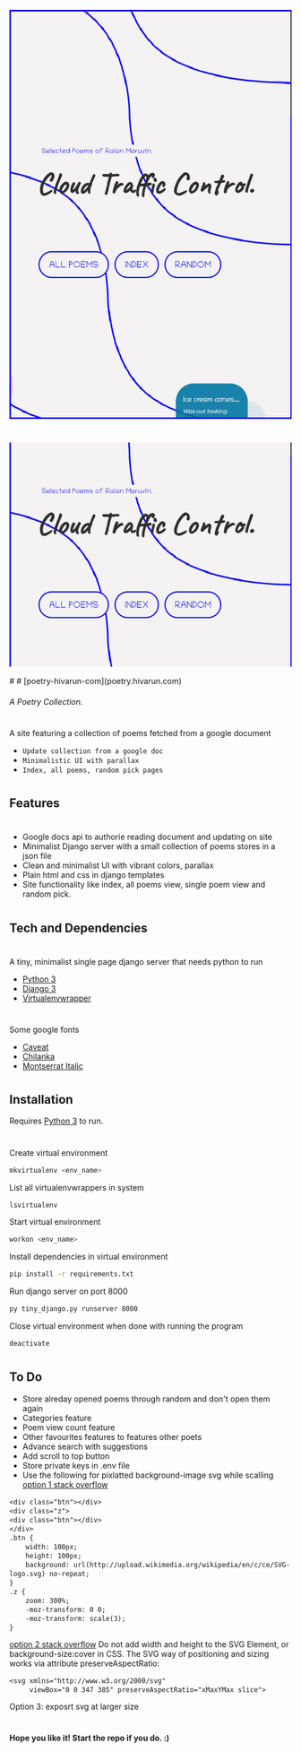 ![Screenshot](screenshot.png)

#

<p align="center">
  <img src="./screenshot.png" width="100%" height="400" style="object-fit: cover;" title="Site preview" alt="site preview">
</p>
#
# [poetry-hivarun-com](poetry.hivarun.com)

###### _A Poetry Collection._

#

A site featuring a collection of poems fetched from a google document

-   `Update collection from a google doc`
-   `Minimalistic UI with parallax`
-   `Index, all poems, random pick pages`

#

## Features

#

-   Google docs api to authorie reading document and updating on site
-   Minimalist Django server with a small collection of poems stores in a json file
-   Clean and minimalist UI with vibrant colors, parallax
-   Plain html and css in django templates
-   Site functionality like index, all poems view, single poem view and random pick.

#

## Tech and Dependencies

#

A tiny, minimalist single page django server that needs python to run

-   [Python 3](https://www.python.org/download/releases/3.0/)
-   [Django 3](https://www.djangoproject.com/)
-   [Virtualenvwrapper](pypi.org/project/virtualenvwrapper)

#

Some google fonts

-   [Caveat](https://fonts.google.com/specimen/Caveat)
-   [Chilanka](https://fonts.google.com/specimen/Chilank)
-   [Montserrat Italic](https://fonts.google.com/specimen/Montserrat?query=Mont)

#

## Installation

Requires [Python 3](python.org) to run.

#

Create virtual environment

```sh
mkvirtualenv <env_name>
```

List all virtualenvwrappers in system

```sh
lsvirtualenv
```

Start virtual environment

```sh
workon <env_name>
```

Install dependencies in virtual environment

```sh
pip install -r requirements.txt
```

Run django server on port 8000

```sh
py tiny_django.py runserver 8000
```

Close virtual environment when done with running the program

```sh
deactivate
```

#

## To Do

-   Store alreday opened poems through random and don't open them again
-   Categories feature
-   Poem view count feature
-   Other favourites features to features other poets
-   Advance search with suggestions
-   Add scroll to top button
-   Store private keys in .env file
-   Use the following for pixlatted background-image svg while scalling
    [option 1 stack overflow](https://stackoverflow.com/questions/11856161/using-svg-as-css3-background-image-with-scaling)

```
<div class="btn"></div>
<div class="z">
<div class="btn"></div>
</div>
.btn {
    width: 100px;
    height: 100px;
    background: url(http://upload.wikimedia.org/wikipedia/en/c/ce/SVG-logo.svg) no-repeat;
}
.z {
    zoom: 300%;
    -moz-transform: 0 0;
    -moz-transform: scale(3);
}
```

[option 2 stack overflow](https://stackoverflow.com/questions/50209072/svg-background-image-scaling-issue)
Do not add width and height to the SVG Element, or background-size:cover in CSS. The SVG way of positioning and sizing works via attribute preserveAspectRatio:

```
<svg xmlns="http://www.w3.org/2000/svg"
     viewBox="0 0 347 385" preserveAspectRatio="xMaxYMax slice">
```

Option 3: exposrt svg at larger size

#

#

**Hope you like it! Start the repo if you do. :)**

